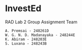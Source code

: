 # InvestEd

RAD Lab 2 Group Assignment
Team

    A. Premsai - 248261D
    W. G. N. D. Madanayaka - 248244E
    K. Abiram - 248203E
    S. Luxana - 248243B
